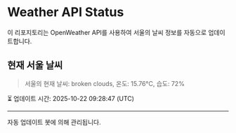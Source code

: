 
# Weather API Status

이 리포지토리는 OpenWeather API를 사용하여 서울의 날씨 정보를 자동으로 업데이트합니다.

## 현재 서울 날씨
> 서울의 현재 날씨: broken clouds, 온도: 15.76°C, 습도: 72%

⏳ 업데이트 시간: 2025-10-22 09:28:47 (UTC)

---
자동 업데이트 봇에 의해 관리됩니다.
